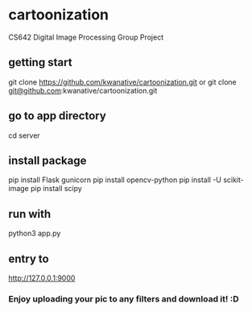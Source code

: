 # cartoonization
CS642 Digital Image Processing Group Project

## getting start
git clone https://github.com/kwanative/cartoonization.git
or
git clone git@github.com:kwanative/cartoonization.git

## go to app directory
cd server

## install package
pip install Flask gunicorn
pip install opencv-python
pip install -U scikit-image
pip install scipy

## run with
python3 app.py

## entry to
http://127.0.0.1:9000

### Enjoy uploading your pic to any filters and download it! :D